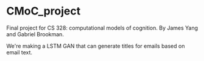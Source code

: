 # CMoC_project

Final project for CS 328: computational models of cognition. By James Yang and Gabriel Brookman.

We're making a LSTM GAN that can generate titles for emails based on email text.
